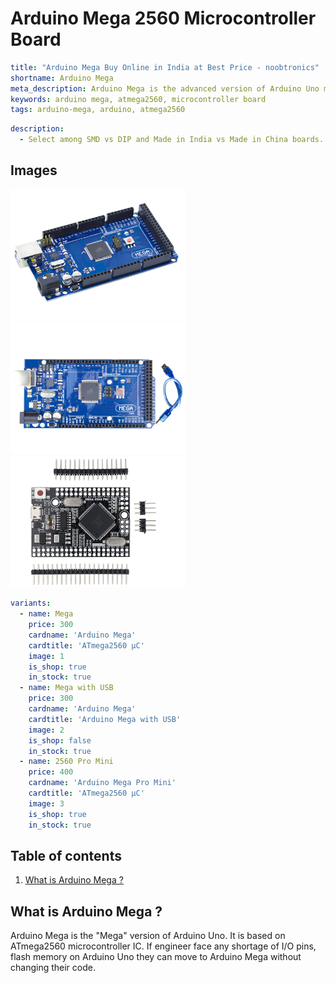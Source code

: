 # Arduino Mega 2560 Microcontroller Board

``` yaml
title: "Arduino Mega Buy Online in India at Best Price - noobtronics"
shortname: Arduino Mega
meta_description: Arduino Mega is the advanced version of Arduino Uno microcontroller board based on ATmega2560 IC. Purchase now with free delivery and cash on delivery options all over India.
keywords: arduino mega, atmega2560, microcontroller board
tags: arduino-mega, arduino, atmega2560

```

``` yaml
description: 
  - Select among SMD vs DIP and Made in India vs Made in China boards.
```

## Images
<p float="left">
  <img alt="Arduino Mega 2560" 
       src="/storage/product/arduino-mega/arduino-mega.png" width="280" 
   />
  <img alt="Arduino Mega Top View" 
       src="/storage/product/arduino-mega/arduino-mega-with-usb-cable.png" width="280" 
   />
  <img alt="Arduino Mega Pro Mini" 
       src="/storage/product/arduino-mega/arduino-mega-pro-mini.png" width="280" 
   />
</p>

``` yaml
variants:
  - name: Mega
    price: 300
    cardname: 'Arduino Mega'
    cardtitle: 'ATmega2560 μC'
    image: 1
    is_shop: true
    in_stock: true
  - name: Mega with USB
    price: 300
    cardname: 'Arduino Mega'
    cardtitle: 'Arduino Mega with USB'
    image: 2
    is_shop: false
    in_stock: true 
  - name: 2560 Pro Mini
    price: 400
    cardname: 'Arduino Mega Pro Mini'
    cardtitle: 'ATmega2560 μC'
    image: 3
    is_shop: true
    in_stock: true
```

## Table of contents
1. [What is Arduino Mega ?](#What-is-Arduino-Mega)


<a name="What-is-Arduino-Mega"></a>
## What is Arduino Mega ? 
Arduino Mega is the "Mega" version of Arduino Uno. It is based on ATmega2560 microcontroller IC. If engineer face any shortage of I/O pins, flash memory on Arduino Uno they can move to Arduino Mega without changing their code.
